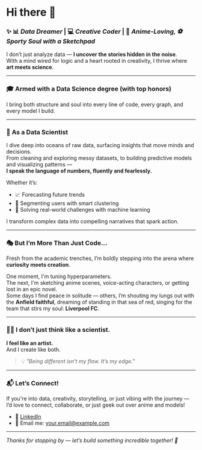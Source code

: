 # Hi there 👋

### ✨ 📊 *Data Dreamer* | 💻 *Creative Coder* | 🎨 *Anime-Loving, ⚽ Sporty Soul with a Sketchpad*

I don’t just analyze data — **I uncover the stories hidden in the noise**.  
With a mind wired for logic and a heart rooted in creativity, I thrive where **art meets science**.

---

### 🎓 **Armed with a Data Science degree (with top honors)**  
I bring both structure and soul into every line of code, every graph, and every model I build.

---

### 🚀 **As a Data Scientist**

I dive deep into oceans of raw data, surfacing insights that move minds and decisions.  
From cleaning and exploring messy datasets, to building predictive models and visualizing patterns —  
**I speak the language of numbers, fluently and fearlessly.**

Whether it’s:
- 📈 Forecasting future trends  
- 👥 Segmenting users with smart clustering  
- 🧠 Solving real-world challenges with machine learning  

I transform complex data into compelling narratives that spark action.

---

### 🎭 **But I’m More Than Just Code...**

Fresh from the academic trenches, I’m boldly stepping into the arena where **curiosity meets creation**.

One moment, I'm tuning hyperparameters.  
The next, I'm sketching anime scenes, voice-acting characters, or getting lost in an epic novel.  
Some days I find peace in solitude — others, I’m shouting my lungs out with the **Anfield faithful**, dreaming of standing in that sea of red, singing for the team that stirs my soul: **Liverpool FC**.

---

### 🧠💖 I don’t just think like a scientist.  
**I feel like an artist.**  
And I create like both.

> 💡 *"Being different isn’t my flaw. It’s my edge."*

---

### 📬 Let’s Connect!

If you're into data, creativity, storytelling, or just vibing with the journey —  
I’d love to connect, collaborate, or just geek out over anime and models!

- 🔗 [LinkedIn](https://www.linkedin.com/in/your-username/)  
- 📧 Email me: your.email@example.com  

---

*Thanks for stopping by — let’s build something incredible together! 🚀*
